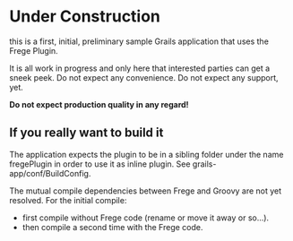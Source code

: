 Under Construction
==================

this is a first, initial, preliminary sample Grails application that uses the
Frege Plugin.

It is all work in progress and only here that interested parties can get a
sneek peek. Do not expect any convenience. Do not expect any support, yet.

**Do not expect production quality in any regard!**


If you really want to build it
------------------------------

The application expects the plugin to be in a sibling folder under the name fregePlugin in order to use it as inline plugin.
See grails-app/conf/BuildConfig.

The mutual compile dependencies between Frege and Groovy are not yet resolved.
For the initial compile:
- first compile without Frege code (rename or move it away or so...).
- then compile a second time with the Frege code.